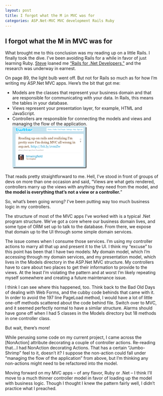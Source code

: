 ```yaml
---
layout: post
title: I forgot what the M in MVC was for
categories: ASP.Net-MVC MVC development Rails Ruby
---
```

## I forgot what the M in MVC was for

What brought me to this conclusion was my reading up on a little Rails. I finally took the dive. I’ve been avoiding Rails for a while in favor of just learning Ruby. [Steve](http://twitter.com/stevehorn) loaned me [“Rails for .Net Developers,”](http://www.pragprog.com/titles/cerailn/rails-for-net-developers) and the research was underway in earnest.

On page 89, the light bulb went off. But not for Rails so much as for how I’m writing my ASP.Net MVC apps. Here’s the bit that got me:

* Models are the classes that represent your business domain and that are responsible for communicating with your data. In Rails, this means the tables in your database. 
* Views represent your presentation layer, for example, HTML and JavaScript. 
* Controllers are responsible for connecting the models and views and managing the flow of the application. 
![I'm doing it completely wrong](/images/posts/mvc-wrong.png "I'm doing it completely wrong")

That reads pretty straightforward to me. Hell, I’ve stood in front of groups of devs on more than one occasion and said, “Views are what gets rendered, controllers marry up the views with anything they need from the model, and **the model is everything that’s not a view or a controller.**”

So, what’s been going wrong? I’ve been putting way too much business logic in my controllers.

The structure of most of the MVC apps I’ve worked with is a typical .Net program structure. We’ve got a core where our business domain lives, and some type of ORM set up to talk to the database. From there, we expose that domain up to the UI through some simple domain services.

The issue comes when I consume those services. I’m using my controller actions to marry all that up and present it to the UI. I think my “excuse” to this point has been that I have two models: My domain model, which I’m accessing through my domain services, and my presentation model, which lives in the Models directory in the ASP.Net MVC structure. My controllers have to care about two places to get their information to provide to the views. At the least I’m violating the pattern and at worst I’m likely repeating myself somewhere and creating a future maintenance issue.

I think I can see where this happened, too. Think back to the Bad Old Days of dealing with Web Forms, and the cubby code behinds that came with it. In order to avoid the 197 line PageLoad method, I would have a lot of little one-off methods scattered about the code behind file. Switch over to MVC, and it seemed perfectly normal to have a similar structure. Alarms should have gone off when I had 5 classes in the Models directory but 18 methods in one controller class.

But wait, there’s more!

While perusing some code on my current project, I came across the [NonAction] attribute decorating a couple of controller actions. Re-reading that…I had NonAction decorating Actions. That has a certain “Jumbo-Shrimp” feel to it, doesn’t it? I suppose the non-action could fall under “managing the flow of the application” from above, but I’m thinking any non-actions might need to be refactored into the model.

Moving forward on my MVC apps – of any flavor, Ruby or .Net – I think I’ll move to a much thinner controller model in favor of loading up the model with business logic. Though I thought I knew the pattern fairly well, I didn’t practice what I preached.
